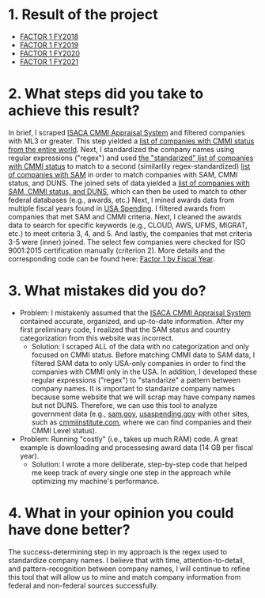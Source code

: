 # 1. Result of the project
- [FACTOR 1 FY2018](https://github.com/ericaosta/alagant/blob/main/F1/factor1_FY2018.xlsx)
- [FACTOR 1 FY2019](https://github.com/ericaosta/alagant/blob/main/F1/factor1_FY2019.xlsx)
- [FACTOR 1 FY2020](https://github.com/ericaosta/alagant/blob/main/F1/factor1_FY2020.xlsx) 
- [FACTOR 1 FY2021](https://github.com/ericaosta/alagant/blob/main/F1/factor1_FY2021.xlsx)
# 2. What steps did you take to achieve this result?
In brief, I scraped [ISACA CMMI Appraisal System](https://cmmiinstitute.com/pars/?StateId=33296d0d-c5c5-4d47-b36b-c692d73a5ab7) and filtered companies with ML3 or greater. This step yielded a [list of companies with CMMI status from the entire world](https://github.com/ericaosta/alagant/blob/main/F1/CMMI_RAW_WORLD.xlsx). Next, I standardized the company names using regular expressions ("regex") and used [the "standarized" list of companies with CMMI status](https://github.com/ericaosta/alagant/blob/main/F1/CMMI.xlsx) to match to a second (similarlily regex-standardized) [list of companies with SAM](https://github.com/ericaosta/alagant/blob/main/F1/company-unique-list.xlsx) in order to match companies with SAM, CMMI status, and DUNS. The joined sets of data yielded a [list of companies with SAM, CMMI status, and DUNS](https://github.com/ericaosta/alagant/blob/main/F1/SAM_CMMI.xlsx), which can then be used to match to other federal databases (e.g., awards, etc.) Next, I mined awards data from multiple fiscal years found in [USA Spending](https://www.usaspending.gov/download_center/award_data_archive). I filtered awards from companies that met SAM and CMMI criteria. Next, I cleaned the awards data to search for specific keywords (e.g., CLOUD, AWS, UFMS, MIGRAT, etc.) to meet criteria 3, 4, and 5. And lastly, the companies that met criteria 3-5 were (inner) joined. The select few companies were checked for ISO 9001:2015 certification manually (criterion 2). More details and the corresponding code can be found here: [Factor 1 by Fiscal Year](https://github.com/ericaosta/alagant/blob/main/F1/F1.md).
# 3. What mistakes did you do?
- Problem: I mistakenly assumed that the [ISACA CMMI Appraisal System](https://cmmiinstitute.com/pars/?StateId=33296d0d-c5c5-4d47-b36b-c692d73a5ab7) contained accurate, organized, and up-to-date information. After my first preliminary code, I realized that the SAM status and country categorization from this website was incorrect.
  - Solution: I scraped ALL of the data with no categorization and only focused on CMMI status. Before matching CMMI data to SAM data, I filtered SAM data to only USA-only companies in order to find the companies with CMMI only in the USA. In addition, I developed these regular expressions ("regex") to "standarize" a pattern between company names. It is important to standarize company names because some website that we will scrap may have company names but not DUNS. Therefore, we can use this tool to analyze government data (e.g., [sam.gov](https://www.sam.gov/SAM/), [usaspending.gov](https://www.usaspending.gov) with other sites, such as [cmmiinstitute.com](https://cmmiinstitute.com), where we can find companies and their CMMI Level status).
- Problem: Running "costly" (i.e., takes up much RAM) code. A great example is downloading and processesing award data (14 GB per fiscal year). 
  - Solution: I wrote a more deliberate, step-by-step code that helped me keep track of every single one step in the approach while optimizing my machine's performance. 
# 4. What in your opinion you could have done better?
The success-determining step in my approach is the regex used to standardize company names. I believe that with time, attention-to-detail, and pattern-recognition between company names, I will continue to refine this tool that will allow us to mine and match company information from federal and non-federal sources successfully. 
